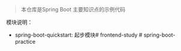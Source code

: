 > 本仓库是Spring Boot 主要知识点的示例代码
 
模块说明：
- spring-boot-quickstart: 起步模块#   f r o n t e n d - s t u d y  
 #   s p r i n g - b o o t - p r a c t i c e  
 